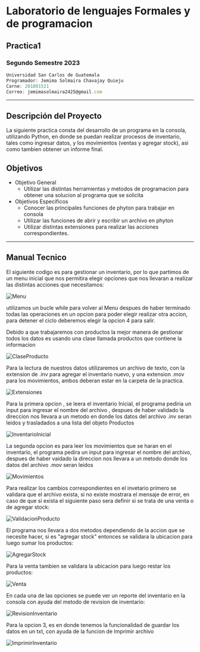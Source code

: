 # Laboratorio de lenguajes Formales y de programacion
## Practica1
### Segundo Semestre 2023
```js
Universidad San Carlos de Guatemala
Programador: Jemima Solmaira Chavajay Quieju
Carne: 201801521
Correo: jemimasolmaira2425@gmail.com
```
---
## Descripción del Proyecto
La siguiente practica consta del  desarrollo de un programa en la consola, utilizando Python,  en donde se puedan realizar procesos de inventario, tales como ingresar datos, y los movimientos (ventas y agregar stock), asi como tambien obtener un informe final.


## Objetivos
* Objetivo General
    * Utilizar las distintas herramientas y metodos de programacion para obtener una solucion al programa que se solicita 
* Objetivos Específicos
    * Conocer las principales funciones de phyton para trabajar en consola
    * Utilizar las funciones de abrir y escribir un archivo en phyton
    * Utilizar distintas extensiones para realizar las acciones correspondientes.

---
## Manual Tecnico
El siguiente codigo es para gestionar un inventario, por lo que partimos de un menu inicial que nos permitira elegir opciones que nos llevaran a realizar las distintas acciones que necesitamos:

![Menu](https://i.ibb.co/LNLJmHb/Menu.jpg)

utilizamos un  bucle while para volver al Menu despues de haber terminado todas las operaciones en un opcion para poder elegir realizar otra accion, para detener el ciclo deberemos elegir la opcion 4 para salir.

Debido a que trabajaremos con productos la mejor manera de gestionar todos los datos es usando una clase llamada productos que contiene la informacion

![ClaseProducto](https://i.ibb.co/7xfqfhT/Objetoproducto.jpg)

Para la lectura de nuestros datos utilizaremos un archivo de texto, con la extension de .inv para agregar el inventario nuevo, y una extension .mov para los movimientos, ambos deberan estar en la carpeta de la practica.

![Extensiones](https://i.ibb.co/wNKk4xq/extensiones.jpg) 

Para la primera opcion , se leera el inventario Inicial, el programa pediria un input para ingresar el nombre del archivo , despues de haber validado la direccion nos llevara a un metodo en donde los datos del archivo .inv seran leidos y trasladados a una lista del objeto Productos

![InventarioInicial](https://i.ibb.co/SRvF53f/leer-Inicial.jpg)

La segunda opcion es para leer los movimientos que se haran en el inventario,  el programa pedira un input para ingresar el nombre del archivo, despues de haber vaidado la direccion nos llevara a un metodo donde los datos del archivo .mov seran leidos

![Movimientos](https://i.ibb.co/z5pjmY5/Movimientos.jpg) 

Para realizar los cambios correspondientes en el invetario primero se validara que el archivo exista, si no existe mostrara el mensaje de error, en caso de que si exista el siguiente paso sera definir si se trata de una venta o de agregar stock:

![ValidacionProducto](https://i.ibb.co/Bn4BPRg/Validacion.jpg) 

El programa nos llevara a dos metodos dependiendo de la accion que se necesite hacer, si es "agregar stock" entonces se validara la ubicacion para luego sumar los productos: 

![AgregarStock](https://i.ibb.co/K23YbT3/Agregar-Stock.jpg)  

Para la venta tambien se validara la ubicacion para luego restar los productos:

![Venta](https://i.ibb.co/3h40jyK/vender.jpg) 

En cada una de las opciones se puede ver un reporte del inventario en la consola con ayuda del metodo de revision de inventario: 

![RevisionInventario](https://i.ibb.co/wJFcn1c/revisar-inventario.jpg)  

Para la opcion 3, es en donde tenemos la funcionalidad de guardar los datos en un txt, con ayuda de la funcion de Imprimir archivo

![ImprimirInventario](https://i.ibb.co/7NHCkBx/Imprimirentxt.jpg)   